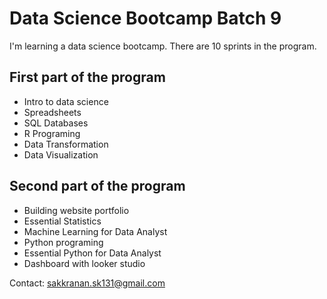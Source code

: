 # Data Science Bootcamp Batch 9

I'm learning a data science bootcamp. There are 10 sprints in the program.

## First part of the program

- Intro to data science
- Spreadsheets
- SQL Databases
- R Programing
- Data Transformation
- Data Visualization

## Second part of the program

- Building website portfolio
- Essential Statistics
- Machine Learning for Data Analyst
- Python programing
- Essential Python for Data Analyst
- Dashboard with looker studio

Contact: sakkranan.sk131@gmail.com
